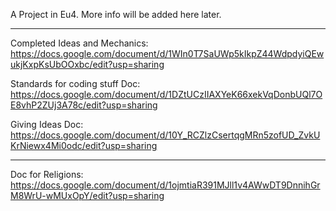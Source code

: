 A Project in Eu4. More info will be added here later.

-----------------------------------------------------
Completed Ideas and Mechanics: https://docs.google.com/document/d/1WIn0T7SaUWp5kIkpZ44WdpdyiQEwukjKxpKsUbOOxbc/edit?usp=sharing

Standards for coding stuff Doc: https://docs.google.com/document/d/1DZtUCzIIAXYeK66xekVqDonbUQl7OE8vhP2ZUj3A78c/edit?usp=sharing

Giving Ideas Doc: https://docs.google.com/document/d/10Y_RCZlzCsertqgMRn5zofUD_ZvkUKrNiewx4Mi0odc/edit?usp=sharing 

-----------------------------------------------------
Doc for Religions: https://docs.google.com/document/d/1ojmtiaR391MJll1v4AWwDT9DnnihGrM8WrU-wMUxOpY/edit?usp=sharing
